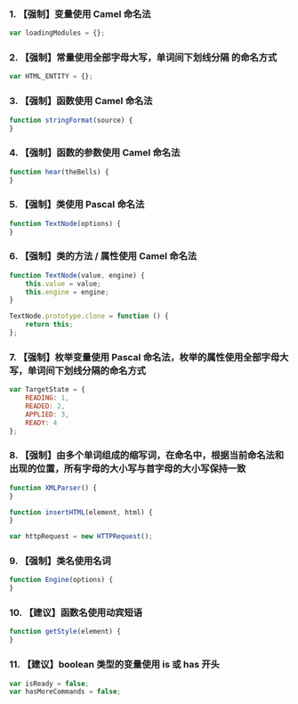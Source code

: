 ### 1. 【强制】变量使用 Camel 命名法

``` javascript
var loadingModules = {};
```

### 2. 【强制】常量使用全部字母大写，单词间下划线分隔 的命名方式

``` javascript
var HTML_ENTITY = {};
```

### 3. 【强制】函数使用 Camel 命名法

``` javascript
function stringFormat(source) {
}
```

### 4. 【强制】函数的参数使用 Camel 命名法

``` javascript
function hear(theBells) {
}
```

### 5. 【强制】类使用 Pascal 命名法

``` javascript
function TextNode(options) {
}
```

### 6. 【强制】类的方法 / 属性使用 Camel 命名法

``` javascript
function TextNode(value, engine) {
    this.value = value;
    this.engine = engine;
}

TextNode.prototype.clone = function () {
    return this;
};
```

### 7. 【强制】枚举变量使用 Pascal 命名法，枚举的属性使用全部字母大写，单词间下划线分隔的命名方式

``` javascript
var TargetState = {
    READING: 1,
    READED: 2,
    APPLIED: 3,
    READY: 4
};
```

### 8. 【强制】由多个单词组成的缩写词，在命名中，根据当前命名法和出现的位置，所有字母的大小写与首字母的大小写保持一致

``` javascript
function XMLParser() {
}

function insertHTML(element, html) {
}

var httpRequest = new HTTPRequest();
```

### 9. 【强制】类名使用名词

``` javascript
function Engine(options) {
}
```

### 10. 【建议】函数名使用动宾短语

``` javascript
function getStyle(element) {
}
```

### 11. 【建议】boolean 类型的变量使用 is 或 has 开头

``` javascript
var isReady = false;
var hasMoreCommands = false;

```


